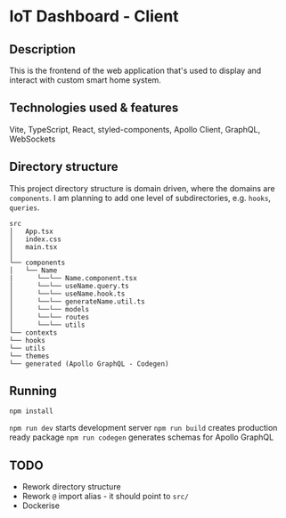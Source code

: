 # IoT Dashboard - Client

## Description

This is the frontend of the web application that's used to display and interact with custom smart home system.

## Technologies used & features

Vite, TypeScript, React, styled-components, Apollo Client, GraphQL, WebSockets

## Directory structure

This project directory structure is domain driven, where the domains are `components`. I am planning to add one level of subdirectories, e.g. `hooks`, `queries`.

```
src
│   App.tsx
│   index.css
│   main.tsx
│
└── components
│   └── Name
|      └──└── Name.component.tsx
│      └──└── useName.query.ts
│      └──└── useName.hook.ts
│      └──└── generateName.util.ts
│      └──└── models
│      └──└── routes
│      └──└── utils
└── contexts
└── hooks
└── utils
└── themes
└── generated (Apollo GraphQL - Codegen)
```

## Running

`npm install`

`npm run dev` starts development server
`npm run build` creates production ready package
`npm run codegen` generates schemas for Apollo GraphQL

## TODO

- Rework directory structure
- Rework `@` import alias - it should point to `src/`
- Dockerise
